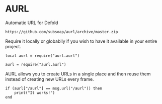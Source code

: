 # AURL

Automatic URL for Defold

	https://github.com/subsoap/aurl/archive/master.zip

Require it locally or globablly if you wish to have it available in your entire project.
	
```local aurl = require("aurl.aurl")```

```aurl = require("aurl.aurl")```
	
AURL allows you to create URLs in a single place and then reuse them instead of creating new URLs every frame.

```
if (aurl["/aurl"] == msg.url("/aurl")) then 
	print("It works!")
end
```